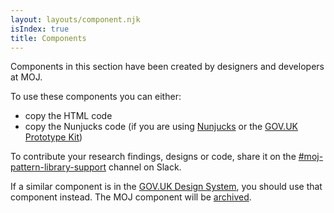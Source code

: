 ```yaml
---
layout: layouts/component.njk
isIndex: true
title: Components
---
```


Components in this section have been created by designers and developers at MOJ.

To use these components you can either:

- copy the HTML code
- copy the Nunjucks code (if you are using [Nunjucks](https://mozilla.github.io/nunjucks/) or the [GOV.UK Prototype Kit](https://govuk-prototype-kit.herokuapp.com/docs))

To contribute your research findings, designs or code, share it on the <a href="https://mojdt.slack.com/archives/CH5RUSB27" class="govuk-link">#moj-pattern-library-support</a> channel on Slack.</p>

If a similar component is in the [GOV.UK Design System](https://design-system.service.gov.uk/components/), you should use that component instead. The MOJ component will be [archived](archived-components).
